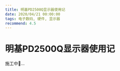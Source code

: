 ```yaml
---
title: 明基PD2500Q显示器使用记
date: 2020/04/21 00:00:00
tags: 电子数码, 硬件, 显示器
recommend: 4.5
---
```


# 明基PD2500Q显示器使用记

<ClientOnly>
  <display-bar :displayData="$frontmatter"></display-bar>
</ClientOnly>

施工中🚧...

